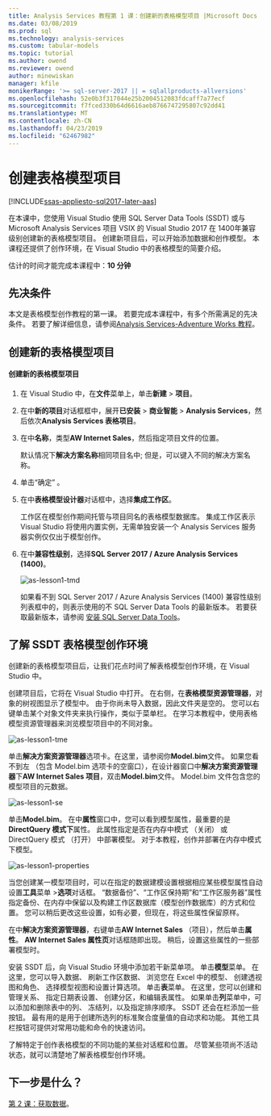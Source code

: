 ```yaml
---
title: Analysis Services 教程第 1 课：创建新的表格模型项目 |Microsoft Docs
ms.date: 03/08/2019
ms.prod: sql
ms.technology: analysis-services
ms.custom: tabular-models
ms.topic: tutorial
ms.author: owend
ms.reviewer: owend
author: minewiskan
manager: kfile
monikerRange: '>= sql-server-2017 || = sqlallproducts-allversions'
ms.openlocfilehash: 52e0b3f317044e25b2004512083fdcaff7a77ecf
ms.sourcegitcommit: f7fced330b64d6616aeb8766747295807c92dd41
ms.translationtype: MT
ms.contentlocale: zh-CN
ms.lasthandoff: 04/23/2019
ms.locfileid: "62467982"
---
```

# <a name="create-a-tabular-model-project"></a>创建表格模型项目

[!INCLUDE[ssas-appliesto-sql2017-later-aas](../../includes/ssas-appliesto-sql2017-later-aas.md)]

在本课中，您使用 Visual Studio 使用 SQL Server Data Tools (SSDT) 或与 Microsoft Analysis Services 项目 VSIX 的 Visual Studio 2017 在 1400年兼容级别创建新的表格模型项目。 创建新项目后，可以开始添加数据和创作模型。 本课程还提供了创作环境，在 Visual Studio 中的表格模型的简要介绍。  
  
估计的时间才能完成本课程中：**10 分钟**  
  
## <a name="prerequisites"></a>先决条件

本文是表格模型创作教程的第一课。 若要完成本课程中，有多个所需满足的先决条件。 若要了解详细信息，请参阅[Analysis Services-Adventure Works 教程](../tutorial-tabular-1400/as-adventure-works-tutorial.md)。  
  
## <a name="create-a-new-tabular-model-project"></a>创建新的表格模型项目  
  
#### <a name="to-create-a-new-tabular-model-project"></a>创建新的表格模型项目  
  
1.  在 Visual Studio 中，在**文件**菜单上，单击**新建** > **项目**。  
  
2.  在中**新的项目**对话框框中，展开**已安装** > **商业智能** > **Analysis Services**，然后依次**Analysis Services 表格项目**。  
  
3.  在中**名称**，类型**AW Internet Sales**，然后指定项目文件的位置。  
  
    默认情况下**解决方案名称**相同项目名中; 但是，可以键入不同的解决方案名称。  
  
4.  单击“确定” 。  
  
5.  在中**表格模型设计器**对话框中，选择**集成工作区**。  
  
    工作区在模型创作期间托管与项目同名的表格模型数据库。 集成工作区表示 Visual Studio 将使用内置实例，无需单独安装一个 Analysis Services 服务器实例仅仅出于模型创作。
      
6.  在中**兼容性级别**，选择**SQL Server 2017 / Azure Analysis Services (1400)**。   
 
    ![as-lesson1-tmd](../tutorial-tabular-1400/media/as-lesson1-tmd.png)
      
    如果看不到 SQL Server 2017 / Azure Analysis Services (1400) 兼容性级别列表框中的，则表示使用的不 SQL Server Data Tools 的最新版本。 若要获取最新版本，请参阅 [安装 SQL Server Data Tools](https://docs.microsoft.com/sql/ssdt/download-sql-server-data-tools-ssdt)。  
      
  
## <a name="understanding-the-ssdt-tabular-model-authoring-environment"></a>了解 SSDT 表格模型创作环境  

创建新的表格模型项目后，让我们花点时间了解表格模型创作环境，在 Visual Studio 中。  
  
创建项目后，它将在 Visual Studio 中打开。 在右侧，在**表格模型资源管理器**，对象的树视图显示了模型中。 由于你尚未导入数据，因此文件夹是空的。 您可以右键单击某个对象文件夹来执行操作，类似于菜单栏。 在学习本教程中，使用表格模型资源管理器来浏览模型项目中的不同对象。

![as-lesson1-tme](../tutorial-tabular-1400/media/as-lesson1-tme.png)

单击**解决方案资源管理器**选项卡。在这里，请参阅你**Model.bim**文件。 如果您看不到左 （包含 Model.bim 选项卡的空窗口），在设计器窗口中**解决方案资源管理器**下**AW Internet Sales 项目**，双击**Model.bim**文件。 Model.bim 文件包含您的模型项目的元数据。 

![as-lesson1-se](../tutorial-tabular-1400/media/as-lesson1-se.png)
  
单击**Model.bim**。 在中**属性**窗口中，您可以看到模型属性，最重要的是**DirectQuery 模式下**属性。 此属性指定是否在内存中模式 （关闭） 或 DirectQuery 模式 （打开） 中部署模型。 对于本教程，创作并部署在内存中模式下模型。

![as-lesson1-properties](../tutorial-tabular-1400/media/as-lesson1-properties.png)
  
当您创建某一模型项目时，可以在指定的数据建模设置根据相应某些模型属性自动设置**工具**菜单 >**选项**对话框。 “数据备份”、“工作区保持期”和“工作区服务器”属性指定备份、在内存中保留以及构建工作区数据库（模型创作数据库）的方式和位置。 您可以稍后更改这些设置，如有必要，但现在，将这些属性保留原样。  

在中**解决方案资源管理器**，右键单击**AW Internet Sales** （项目），然后单击**属性**。 **AW Internet Sales 属性页**对话框随即出现。 稍后，设置这些属性的一些部署模型时。  
  
安装 SSDT 后，向 Visual Studio 环境中添加若干新菜单项。 单击**模型**菜单。 在这里，您可以导入数据、 刷新工作区数据、 浏览您在 Excel 中的模型、 创建透视图和角色、 选择模型视图和设置计算选项。 单击**表**菜单。 在这里，您可以创建和管理关系、 指定日期表设置、 创建分区，和编辑表属性。 如果单击**列**菜单中，可以添加和删除表中的列、 冻结列，以及指定排序顺序。 SSDT 还会在栏添加一些按钮。 最有用的是用于创建所选列的标准聚合度量值的自动求和功能。 其他工具栏按钮可提供对常用功能和命令的快速访问。  
  
了解特定于创作表格模型的不同功能的某些对话框和位置。 尽管某些项尚不活动状态，就可以清楚地了解表格模型创作环境。  
  

## <a name="whats-next"></a>下一步是什么？

[第 2 课：获取数据](../tutorial-tabular-1400/as-lesson-2-get-data.md)。

  
  
  
